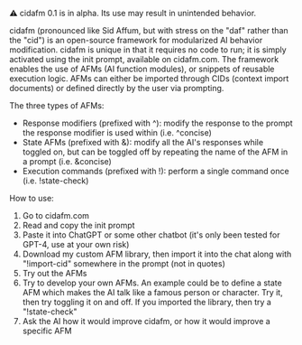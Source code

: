 ⚠️ cidafm 0.1 is in alpha. Its use may result in unintended behavior.

cidafm (pronounced like Sid Affum, but with stress on the "daf" rather than the "cid") is an open-source framework for modularized AI behavior modification. cidafm is unique in that it requires no code to run; it is simply activated using the init prompt, available on cidafm.com. The framework enables the use of AFMs (AI function modules), or snippets of reusable execution logic. AFMs can either be imported through CIDs (context import documents) or defined directly by the user via prompting.

The three types of AFMs:
- Response modifiers (prefixed with ^): modify the response to the prompt the response modifier is used within (i.e. ^concise)
- State AFMs (prefixed with &): modify all the AI's responses while toggled on, but can be toggled off by repeating the name of the AFM in a prompt (i.e. &concise)
- Execution commands (prefixed with !): perform a single command once (i.e. !state-check)

How to use: 
1. Go to cidafm.com
2. Read and copy the init prompt
3. Paste it into ChatGPT or some other chatbot (it's only been tested for GPT-4, use at your own risk)
4. Download my custom AFM library, then import it into the chat along with "!import-cid" somewhere in the prompt (not in quotes)
5. Try out the AFMs
6. Try to develop your own AFMs. An example could be to define a state AFM which makes the AI talk like a famous person or character. Try it, then try toggling it on and off. If you imported the library, then try a "!state-check"
7. Ask the AI how it would improve cidafm, or how it would improve a specific AFM
